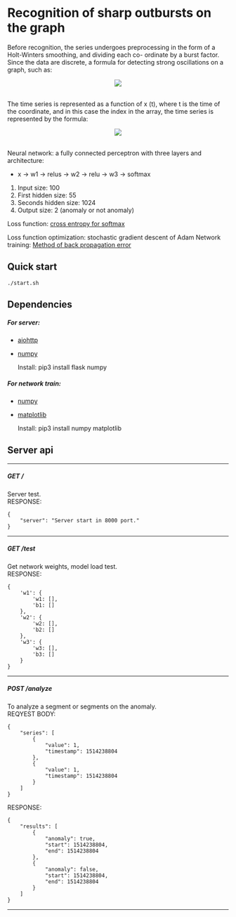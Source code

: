 # <a id="Recognition_of_sharp_outbursts_on_the_graph_0"></a>Recognition of sharp outbursts on the graph

Before recognition, the series undergoes preprocessing in the form of a Holt-Winters smoothing, and dividing each co- ordinate by a burst factor. Since the data are discrete, a formula for detecting strong oscillations on a graph, such as:

<div align="center">
  <img src="https://github.com/fenics1/AnomalyDetect/blob/master/git_statics/burst_factor.png"><br><br>
</div>

The time series is represented as a function of x (t), where t is the time of the coordinate, and in this case the index in the array, the time series is represented by the formula:

<div align="center">
  <img src="https://github.com/fenics1/AnomalyDetect/blob/master/git_statics/time_function.png"><br><br>
</div>

Neural network: a fully connected perceptron with three layers and architecture:
* x -> w1 -> relus -> w2 -> relu -> w3 -> softmax

1. Input size: 100
2. First hidden size: 55
3. Seconds hidden size: 1024
4. Output size: 2 (anomaly or not anomaly)

Loss function: [cross entropy for softmax](http://ml-cheatsheet.readthedocs.io/en/latest/loss_functions.html?highlight=cross#cross-entropy)

Loss function optimization: stochastic gradient descent of Adam
Network training: [Method of back propagation error](https://ru.wikipedia.org/wiki/%D0%9C%D0%B5%D1%82%D0%BE%D0%B4_%D0%BE%D0%B1%D1%80%D0%B0%D1%82%D0%BD%D0%BE%D0%B3%D0%BE_%D1%80%D0%B0%D1%81%D0%BF%D1%80%D0%BE%D1%81%D1%82%D1%80%D0%B0%D0%BD%D0%B5%D0%BD%D0%B8%D1%8F_%D0%BE%D1%88%D0%B8%D0%B1%D0%BA%D0%B8)

## <a id="Quick_start_0"></a>Quick start

    ./start.sh

## <a id="Dependencies_4"></a>Dependencies

##### <a id="For_server_5"></a>For server:

*   [aiohttp](https://aiohttp.readthedocs.io/en/stable/)
*   [numpy](http://www.numpy.org/)

    Install: pip3 install flask numpy

##### <a id="For_network_train_11"></a>For network train:

*   [numpy](http://www.numpy.org/)
*   [matplotlib](https://matplotlib.org/)

    Install: pip3 install numpy matplotlib

## <a id="Server_api_17"></a>Server api

* * *

##### <a id="GET__19"></a>GET /

Server test.  
RESPONSE:

    {
        "server": "Server start in 8000 port."
    }

* * *

##### <a id="GET_test_28"></a>GET /test

Get network weights, model load test.  
RESPONSE:

    {
        'w1': {
            'w1: [],
            'b1: []
        },
        'w2': {
            'w2: [],
            'b2: []
        },
        'w3': {
            'w3: [],
            'b3: []
        }
    }

* * *

##### <a id="POST_analyze_48"></a>POST /analyze

To analyze a segment or segments on the anomaly.  
REQYEST BODY:

    {
        "series": [
            {
                "value": 1,
                "timestamp": 1514238804
            },
            {
                "value": 1,
                "timestamp": 1514238804
            }
        ]
    }

RESPONSE:

    {
        "results": [
            {
                "anomaly": true,
                "start": 1514238804,
                "end": 1514238804
            },
            {
                "anomaly": false,
                "start": 1514238804,
                "end": 1514238804
            }
        ]
    }

* * *
